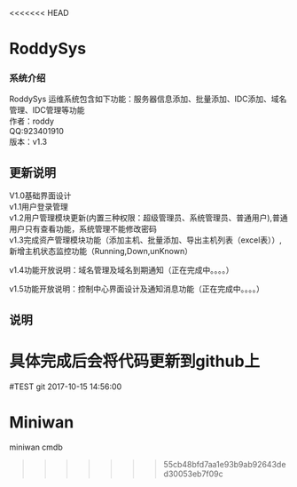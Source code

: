 <<<<<<< HEAD
# RoddySys
### 系统介绍
  RoddySys 运维系统包含如下功能：服务器信息添加、批量添加、IDC添加、域名管理、IDC管理等功能<br>
  作者：roddy  <br> 
  QQ:923401910<br>
  版本：v1.3<br>
## 更新说明
  V1.0基础界面设计<br>
  v1.1用户登录管理<br>
  v1.2用户管理模块更新(内置三种权限：超级管理员、系统管理员、普通用户),普通用户只有查看功能，系统管理不能修改密码<br>
  v1.3完成资产管理模块功能（添加主机、批量添加、导出主机列表（excel表））,新增主机状态监控功能（Running,Down,unKnown）

  
  v1.4功能开放说明：域名管理及域名到期通知（正在完成中。。。。）<br>
  
  v1.5功能开放说明：控制中心界面设计及通知消息功能（正在完成中。。。。）<br>
  
  
## 说明
  具体完成后会将代码更新到github上<br>
=======

#TEST git
2017-10-15 14:56:00

# Miniwan
miniwan cmdb
>>>>>>> 55cb48bfd7aa1e93b9ab92643ded30053eb7f09c

